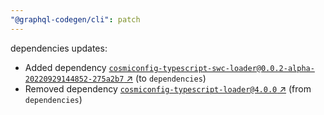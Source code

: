 ```yaml
---
"@graphql-codegen/cli": patch
---
```

dependencies updates:
  - Added dependency [`cosmiconfig-typescript-swc-loader@0.0.2-alpha-20220929144852-275a2b7` ↗︎](https://www.npmjs.com/package/cosmiconfig-typescript-swc-loader/v/0.0.2) (to `dependencies`)
  - Removed dependency [`cosmiconfig-typescript-loader@4.0.0` ↗︎](https://www.npmjs.com/package/cosmiconfig-typescript-loader/v/4.0.0) (from `dependencies`)
